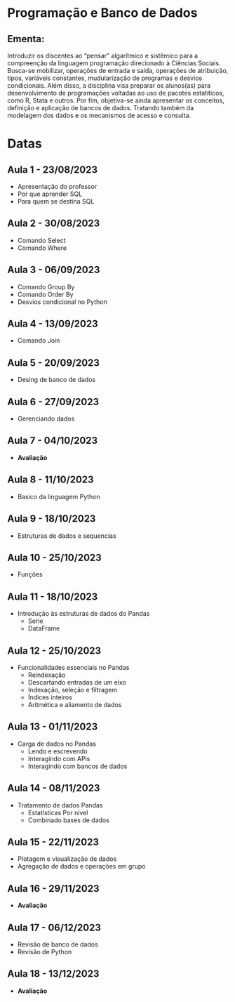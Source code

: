# Programação e Banco de Dados

## Ementa:

Introduzir os discentes ao “pensar” algarítmico e sistêmico para a compreenção da linguagem
programação direcionado à Ciências Sociais. Busca-se mobilizar, operações de entrada e saída,
operações de atribuição, tipos, variáveis constantes, mudularização de programas e desvios
condicionais. Além disso, a disciplina visa preparar os alunos(as) para desenvolvimento de
programações voltadas ao uso de pacotes estatíticos, como R, Stata e outros. Por fim, objetiva-se
ainda apresentar os conceitos, definição e aplicação de bancos de dados. Tratando também da
modelagem dos dados e os mecanismos de acesso e consulta.

# Datas

## Aula 1 - 23/08/2023

* Apresentação do professor
* Por que aprender SQL
* Para quem se destina SQL

## Aula 2 - 30/08/2023

* Comando Select
* Comando Where

## Aula 3 - 06/09/2023

* Comando Group By
* Comando Order By
* Desvios condicional no Python

## Aula 4 - 13/09/2023

* Comando Join

## Aula 5 - 20/09/2023

* Desing de banco de dados

## Aula 6 - 27/09/2023

* Gerenciando dados

## Aula 7  - 04/10/2023

* **Avaliação**

## Aula 8  - 11/10/2023

* Basico da linguagem Python

## Aula 9 - 18/10/2023

* Estruturas de dados e sequencias

## Aula 10 - 25/10/2023

* Funções

## Aula 11 - 18/10/2023

* Introdução às estruturas de dados do Pandas
  + Serie
  + DataFrame

## Aula 12 - 25/10/2023

* Funcionalidades essenciais no Pandas
  + Reindexação
  + Descartando entradas de um eixo
  + Indexação, seleção e filtragem
  + Índices inteiros
  + Aritmética e aliamento de dados

## Aula 13 - 01/11/2023

* Carga de dados no Pandas
  + Lendo e escrevendo
  + Interagindo com APis
  + Interagindo com bancos de dados

## Aula 14 - 08/11/2023

* Tratamento de dados Pandas
  + Estatísticas Por nível
  + Combinado bases de dados

## Aula 15 - 22/11/2023

* Plotagem e visualização de dados
* Agregação de dados e operações em grupo

## Aula 16 - 29/11/2023

* **Avaliação**

## Aula 17 - 06/12/2023

* Revisão de banco de dados
* Revisão de Python

## Aula 18 - 13/12/2023

* **Avaliação**
